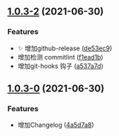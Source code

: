 ## [1.0.3-2](https://github.com/magicLaLa/ClipboardCopy/compare/v1.0.3-1...v1.0.3-2) (2021-06-30)


### Features

* :sparkles: 增加github-release ([de53ec9](https://github.com/magicLaLa/ClipboardCopy/commit/de53ec9428271b9e46bcf2c4c96b9acd036eeec1))
* 增加检测 commitlint ([f1ead1b](https://github.com/magicLaLa/ClipboardCopy/commit/f1ead1b1a09689aac24add14f9d93fd4b699e9c3))
* 增加git-hooks 钩子 ([a537a7d](https://github.com/magicLaLa/ClipboardCopy/commit/a537a7d73161550a0ec1b6a112cad2998642ae92))



## [1.0.3-0](https://github.com/magicLaLa/ClipboardCopy/compare/v1.0.2...v1.0.3-0) (2021-06-30)


### Features

* 增加Changelog ([4a5d7a8](https://github.com/magicLaLa/ClipboardCopy/commit/4a5d7a8d2948ab47af60179995be21cc9b254d5a))



